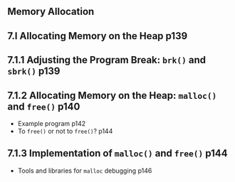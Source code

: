 ## Memory Allocation 
## 7.l Allocating Memory on the Heap p139
## 7.1.1 Adjusting the Program Break: `brk()` and `sbrk()` p139
## 7.1.2 Allocating Memory on the Heap: `malloc()` and `free()` p140
- Example program p142
- To `free()` or not to `free()`? p144
## 7.1.3 Implementation of `malloc()` and `free()` p144
- Tools and libraries for `malloc` debugging p146
